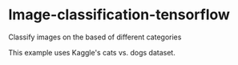 # Image-classification-tensorflow
Classify images on the based of different categories

This example uses Kaggle's cats vs. dogs dataset.
